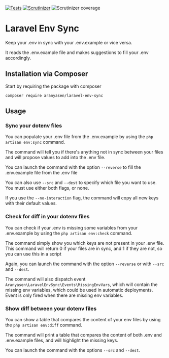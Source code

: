 [![Tests](https://github.com/senaranya/Laravel-Env-Sync/workflows/Tests/badge.svg?branch=master&event=push)](https://github.com/senaranya/Laravel-Env-Sync/actions?query=branch%3Amaster)
[![Scrutinizer](https://img.shields.io/scrutinizer/g/senaranya/Laravel-Env-Sync.svg?maxAge=3600)](https://scrutinizer-ci.com/g/senaranya/Laravel-Env-Sync/?branch=master)
![Scrutinizer coverage](https://img.shields.io/scrutinizer/coverage/g/senaranya/Laravel-Env-Sync?style=plastic)

# Laravel Env Sync

Keep your .env in sync with your .env.example or vice versa.

It reads the .env.example file and makes suggestions to fill your .env accordingly. 

## Installation via Composer

Start by requiring the package with composer

```
composer require aranyasen/laravel-env-sync
```


## Usage

### Sync your dotenv files

You can populate your .env file from the .env.example by using the `php artisan env:sync` command.

The command will tell you if there's anything not in sync between your files and will propose values to add into the .env file.

You can launch the command with the option `--reverse` to fill the .env.example file from the .env file

You can also use `--src` and `--dest` to specify which file you want to use. You must use either both flags, or none.

If you use the `--no-interaction` flag, the command will copy all new keys with their default values.

### Check for diff in your dotenv files

You can check if your .env is missing some variables from your .env.example by using the `php artisan env:check` command.

The command simply show you which keys are not present in your .env file. This command will return 0 if your files are in sync, and 1 if they are not, so you can use this in a script

Again, you can launch the command with the option `--reverse` or with `--src` and `--dest`.

The command will also dispatch event `Aranyasen\LaravelEnvSync\Events\MissingEnvVars`, which will contain the missing env variables, which could be used in automatic deployments. Event is only fired when there are missing env variables.

### Show diff between your dotenv files

You can show a table that compares the content of your env files by using the `php artisan env:diff` command.

The command will print a table that compares the content of both .env and .env.example files, and will highlight the missing keys.

You can launch the command with the options `--src` and `--dest`.
